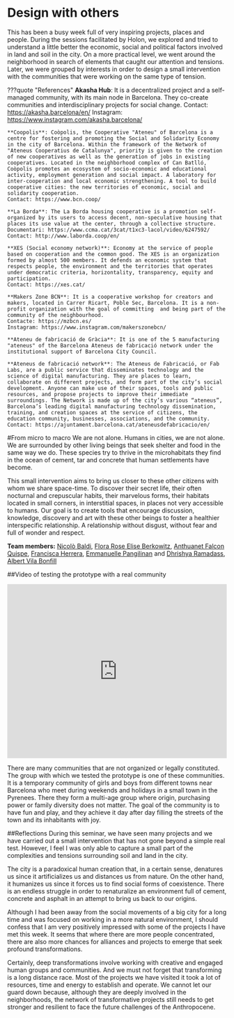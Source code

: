 # **Design with others**

This has been a busy week full of very inspiring projects, places and people. During the sessions facilitated by Holon, we explored and tried to understand a little better the economic, social and political factors involved in land and soil in the city. On a more practical level, we went around the neighborhood in search of elements that caught our attention and tensions. Later, we were grouped by interests in order to design a small intervention with the communities that were working on the same type of tension.

???quote "References"
    **Akasha Hub**: It is a decentralized project and a self-managed community, with its main node in Barcelona. They co-create communities and interdisciplinary projects for social change.
    Contact: https://akasha.barcelona/en/ 
    Instagram: https://www.instagram.com/akasha.barcelona/

    **Coopolis**: Coòpolis, the Cooperative "Ateneu" of Barcelona is a centre for fostering and promoting the Social and Solidarity Economy in the city of Barcelona. Within the framework of the Network of "Ateneus Cooperatius de Catalunya", priority is given to the creation of new cooperatives as well as the generation of jobs in existing cooperatives. Located in the neighborhood complex of Can Batlló, Coòpolis promotes an ecosystem of socio-economic and educational activity, employment generation and social impact. A laboratory for inter-cooperation and local economic strengthening. A tool to build cooperative cities: the new territories of economic, social and solidarity cooperation. 
    Contact: https://www.bcn.coop/
    
    **La Borda**: The La Borda housing cooperative is a promotion self-organized by its users to access decent, non-speculative housing that places its use value at the center, through a collective structure. 
    Documentari: https://www.ccma.cat/3cat/t1xc3-lacol/video/6247592/
    Contact: http://www.laborda.coop/en/ 

    **XES (Social economy network)**: Economy at the service of people based on cooperation and the common good. The XES is an organization formed by almost 500 members. It defends an economic system that respects people, the environment and the territories that operates under democratic criteria, horizontality, transparency, equity and participation.
    Contact: https://xes.cat/

    **Makers Zone BCN**: It is a cooperative workshop for creators and makers, located in Carrer Ricart, Poble Sec, Barcelona. It is a non-profit organization with the goal of committing  and being part of the community of the neighbourhood.
    Contacte: https://mzbcn.es/
    Instagram: https://www.instagram.com/makerszonebcn/
    
    **Ateneu de fabricació de Gràcia**: It is one of the 5 manufacturing "ateneus" of the Barcelona Ateneus de fabricació network under the institutional support of Barcelona City Council.

    **Ateneus de fabricació network**: The Ateneus de Fabricació, or Fab Labs, are a public service that disseminates technology and the science of digital manufacturing. They are places to learn, collaborate on different projects, and form part of the city’s social development. Anyone can make use of their spaces, tools and public resources, and propose projects to improve their immediate surroundings. The Network is made up of the city’s various “ateneus”, Barcelona’s leading digital manufacturing technology dissemination, training, and creation spaces at the service of citizens, the education community, businesses, associations, and the community. Contact: https://ajuntament.barcelona.cat/ateneusdefabricacio/en/


#From micro to macro
We are not alone. Humans in cities, we are not alone. 
We are surrounded by other living beings that seek shelter and food in the same way we do. These species try to thrive in the microhabitats they find in the ocean of cement, tar and concrete that human settlements have become.

This small intervention aims to bring us closer to these other citizens with whom we share space-time. To discover their secret life, their often nocturnal and crepuscular habits, their marvelous forms, their habitats located in small corners, in interstitial spaces, in places not very accessible to humans. Our goal is to create tools that encourage discussion, knowledge, discovery and art with these other beings to foster a healthier interspecific relationship. A relationship without disgust, without fear and full of wonder and respect.

**Team members:**
[Nicolò Baldi](https://niente010.github.io/MDEF_website/#welcome),
[Flora Rose Elise Berkowitz](https://floraroseberkowitz.github.io/),
[Anthuanet Falcon Quispe](https://anthuanetf.github.io/MDEF/),
[Francisca Herrera](https://panchipunchi.github.io/mdef1/),
[Emmanuelle Pangilinan](https://minnie-at-iaac.github.io/) and
[Dhrishya Ramadass](https://dhrishyaramadass.github.io/mdefwebsite/),
[Albert Vila Bonfill](https://avilabon.github.io/MDEF_Albert/)


##Video of testing the prototype with a real community
<iframe width="100%" height="400" src="https://www.youtube.com/embed/aSSOlwAWv4w?si=kjzE7BvRDPg1vI1o" title="YouTube video player" frameborder="0" allow="accelerometer; autoplay; clipboard-write; encrypted-media; gyroscope; picture-in-picture; web-share" allowfullscreen></iframe>

There are many communities that are not organized or legally constituted. The group with which we tested the prototype is one of these communities. It is a temporary community of girls and boys from different towns near Barcelona who meet during weekends and holidays in a small town in the Pyrenees. There they form a multi-age group where origin, purchasing power or family diversity does not matter. The goal of the community is to have fun and play, and they achieve it day after day filling the streets of the town and its inhabitants with joy.


##Reflections
During this seminar, we have seen many projects and we have carried out a small intervention that has not gone beyond a simple real test. However, I feel I was only able to capture a small part of the complexities and tensions surrounding soil and land in the city. 

The city is a paradoxical human creation that, in a certain sense, denatures us since it artificializes us and distances us from nature. On the other hand, it humanizes us since it forces us to find social forms of coexistence. There is an endless struggle in order to renaturalize an environment full of cement, concrete and asphalt in an attempt to bring us back to our origins.

Although I had been away from the social movements of a big city for a long time and was focused on working in a more natural environment, I should confess that I am very positively impressed with some of the projects I have met this week. It seems that where there are more people concentrated, there are also more chances for alliances and projects to emerge that seek profound transformations.

Certainly, deep transformations involve working with creative and engaged human groups and communities. And we must not forget that transforming is a long distance race. Most of the projects we have visited it took a lot of resources, time and energy to establish and operate. We cannot let our guard down because, although they are deeply involved in the neighborhoods, the network of transformative projects still needs to get stronger and resilient to face the future challenges of the Anthropocene.